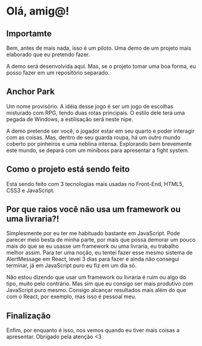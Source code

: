 <h1>Olá, amig@!</h1>
<h2>Importamte</h2>
<p>Bem, antes de mais nada, isso é um piloto. Uma demo de um projeto mais elaborado que eu pretendo fazer.</p>
<p>A demo será desenvolvida aqui. Mas, se o projeto tomar uma boa forma, eu posso fazer em um repositório separado.</p>
<h2>Anchor Park</h2>
<p>Um nome provisório. A idéia desse jogo é ser um jogo de escolhas misturado com RPG, tendo duas rotas principais. O estilo dele terá uma pegada de Windows, a estilisação será neste nipe.</p>
<p>A demo pretende ser você, o jogador estar em seu quarto e poder interagir com as coisas. Mas, dentro de seu guarda roupa, há um outro mundo coberto por pinheiros e uma neblina intensa. Explorando bem brevemente este mundo, se depará com um miniboss para apresentar a fight system.</p>
<h2>Como o projeto está sendo feito</h2>
<p>Está sendo feito com 3 tecnologias mais usadas no Front-End, HTML5, CSS3 e JavaScript.</p>
<h2>Por que raios você não usa um framework ou uma livraria?!</h2>
<p>Simplesmente por eu ter me habituado bastante em JavaScript. Pode parecer meio besta de minha parte, por mais que possa demorar um pouco mais do que se eu usasse um framework ou uma livraria, eu trabalho melhor assim. Para ter uma noção, eu tentei fazer esse mesmo sistema de AlertMessage em React, levei 3 dias para fazer e ainda não consegui terminar, já em JavaScript puro eu fiz em um dia só.</p>
<p>Não estou dizendo que usar um framework ou livraria é ruim ou algo do tipo, muito pelo contrário. Mas sim que eu consigo ser mais produtivo com JavaScript puro mesmo. Consigo alcançar resultados mais além do que com o React, por exemplo, mas isso é pessoal meu.</p>
<h2>Finalização</h2>
<p>Enfim, por enquanto é isso, nos vemos quando eu tiver mais coisas a apresentar. Obrigado pela atenção <3</p>